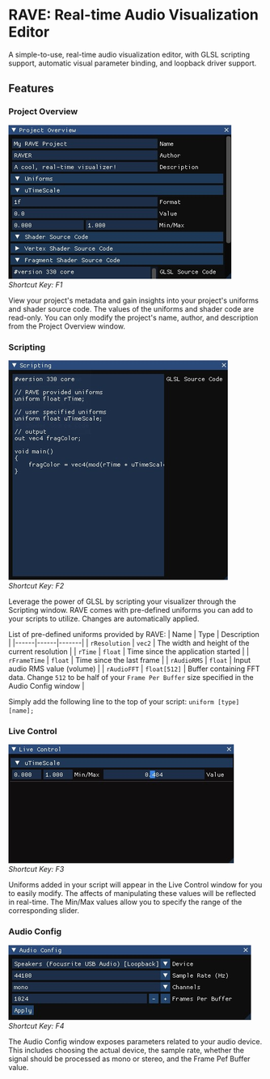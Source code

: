 # RAVE: Real-time Audio Visualization Editor
A simple-to-use, real-time audio visualization editor, with GLSL scripting support, automatic visual parameter binding, and loopback driver support.


## Features
### Project Overview
![Project Overview Window](docs/project_overview_window.jpg)
<br>
*Shortcut Key: F1*

View your project's metadata and gain insights into your project's uniforms and shader source code. The values of the uniforms and shader code are read-only. You can only modify the project's name, author, and description from the Project Overview window.


### Scripting
![Project Overview Window](docs/scripting_window.jpg)
<br>
_Shortcut Key: F2_

Leverage the power of GLSL by scripting your visualizer through the Scripting window. RAVE comes with pre-defined uniforms you can add to your scripts to utilize. Changes are automatically applied.

List of pre-defined uniforms provided by RAVE:
| Name | Type | Description |
|------|------|-------|
| `rResolution` | `vec2` | The width and height of the current resolution |
| `rTime` | `float` | Time since the application started |
| `rFrameTime` | `float` | Time since the last frame |
| `rAudioRMS` | `float` | Input audio RMS value (volume) |
| `rAudioFFT` | `float[512]` | Buffer containing FFT data. Change `512` to be half of your `Frame Per Buffer` size specified in the Audio Config window |

Simply add the following line to the top of your script:
`uniform [type] [name];`


### Live Control
![Project Overview Window](docs/live_control_window.jpg)
<br>
*Shortcut Key: F3*

Uniforms added in your script will appear in the Live Control window for you to easily modify. The affects of manipulating these values will be reflected in real-time. The Min/Max values allow you to specify the range of the corresponding slider.


### Audio Config
![Project Overview Window](docs/audio_config_window.jpg)
<br>
_Shortcut Key: F4_

The Audio Config window exposes parameters related to your audio device. This includes choosing the actual device, the sample rate, whether the signal should be processed as mono or stereo, and the Frame Pef Buffer value.
